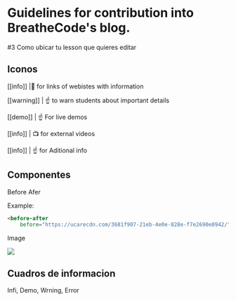 # Guidelines for contribution into BreatheCode's blog.

#3 Como ubicar tu lesson que quieres editar

## Iconos
[[info]]
|:link: for links of webistes with information

[[warning]]
| :point_up: to warn students about important details

[[demo]]
| :point_up: For live demos 

[[info]]
| :tv: for external videos

[[info]]
| :point_up: for Aditional info 


## Componentes

Before Afer

Example:

```html
<before-after 
    before="https://ucarecdn.com/3681f907-21eb-4e0e-828e-f7e2690e8942/" after="https://ucarecdn.com/d6648701-2af4-4e2d-890c-17ed222bb66c/" />
```

Image

<img src="https://path/to/image.png">

## Cuadros de informacion

Infi, Demo, Wrning, Error